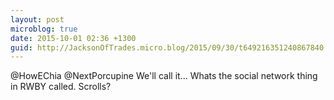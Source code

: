 ```yaml
---
layout: post
microblog: true
date: 2015-10-01 02:36 +1300
guid: http://JacksonOfTrades.micro.blog/2015/09/30/t649216351240867840.html
---
```

@HowEChia @NextPorcupine We'll call it... Whats the social network thing in RWBY called. Scrolls?
